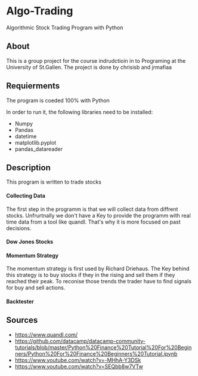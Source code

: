 # Algo-Trading
Algorithmic Stock Trading Program with Python


## About 
This is a group project for the course indrudctioin in to Programing at the University of St.Gallen. The project is done by chrisisb and jrmafiaa 

## Requierments  
The program is coeded 100% with Python

In order to run it, the following libraries need to be installed:    
* Numpy
* Pandas
* datetime
* matplotlib.pyplot
* pandas_datareader

## Description

This program is written to trade stocks 

#### Collecting Data 
The first step in the programm is that we will collect data from diffrent stocks. Unfrurtnally we don't have a Key to provide the programm with real time data from a tool like quandl. That's why it is more focused on past decisions. 

#### Dow Jones Stocks 


#### Momentum Strategy 
The momentum strategy is first used by Richard Driehaus. The Key behind this strategy is to buy stocks if they in the rising and sell them if they reached their peak. To reconise those trends the trader have to find signals for buy and sell actions. 

#### Backtester 

## Sources 
* https://www.quandl.com/ 
* https://github.com/datacamp/datacamp-community-tutorials/blob/master/Python%20Finance%20Tutorial%20For%20Beginners/Python%20For%20Finance%20Beginners%20Tutorial.ipynb
* https://www.youtube.com/watch?v=-MHhA-Y3DSk
* https://www.youtube.com/watch?v=SEQbb8w7VTw
